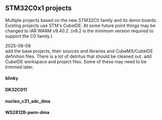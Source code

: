 ## STM32C0x1 projects
Multiple projects based on the new STM32C0 family and its demo boards.
Existing projects use STM's CubeIDE. At some future point things may be changed to IAR WARM v9.40.2. (v9.2 is the minimum version required to support the C0 family.)

2025-08-08  
add the base projects, their sources and libraries and CubeMX/CubeIDE definition files. There is a lot of detritus that should be cleaned out.
add CubeIDE workspace and project files. Some of these may need to be trimmed later.

#### blinky

#### DK32C011

#### nucleo_c31_adc_dma

#### WS2812B-pwm-dma

